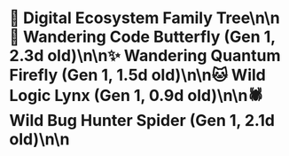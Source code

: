 # 🌳 Digital Ecosystem Family Tree\n\n🦋 Wandering Code Butterfly (Gen 1, 2.3d old)\n\n✨ Wandering Quantum Firefly (Gen 1, 1.5d old)\n\n🐱 Wild Logic Lynx (Gen 1, 0.9d old)\n\n🕷️ Wild Bug Hunter Spider (Gen 1, 2.1d old)\n\n